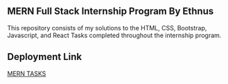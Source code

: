 ## MERN Full Stack Internship Program By Ethnus

This repository consists of my solutions to the HTML, CSS, Bootstrap, Javascript, and React Tasks completed throughout the internship program. 

## Deployment Link 

[MERN TASKS](https://itz-tanisha.github.io/Ethnus_MERN_Internship_Tasks/)
